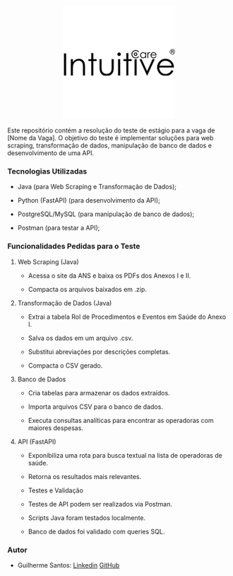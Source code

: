 <p align="center">
  <img src="images/logo.png" alt="IntuitiveCare">
</p>

Este repositório contém a resolução do teste de estágio para a vaga de [Nome da Vaga]. O objetivo do teste é implementar soluções para web scraping, transformação de dados, manipulação de banco de dados e desenvolvimento de uma API.

### Tecnologias Utilizadas

- Java (para Web Scraping e Transformação de Dados);

- Python (FastAPI) (para desenvolvimento da API);

- PostgreSQL/MySQL (para manipulação de banco de dados);

- Postman (para testar a API);

### Funcionalidades Pedidas para o Teste

1. Web Scraping (Java)

    - Acessa o site da ANS e baixa os PDFs dos Anexos I e II.

    - Compacta os arquivos baixados em .zip.

2. Transformação de Dados (Java)

    - Extrai a tabela Rol de Procedimentos e Eventos em Saúde do Anexo I.

    - Salva os dados em um arquivo .csv.

    - Substitui abreviações por descrições completas.

    - Compacta o CSV gerado.

3. Banco de Dados

    - Cria tabelas para armazenar os dados extraídos.

    - Importa arquivos CSV para o banco de dados.

    - Executa consultas analíticas para encontrar as operadoras com maiores despesas.

4. API (FastAPI)

    - Exponibiliza uma rota para busca textual na lista de operadoras de saúde.

    - Retorna os resultados mais relevantes.

    - Testes e Validação

    - Testes de API podem ser realizados via Postman.

    - Scripts Java foram testados localmente.

    - Banco de dados foi validado com queries SQL.

### Autor

- Guilherme Santos:
[Linkedin](https://www.linkedin.com/in/guilhermee-santos/)
[GitHub](https://github.com/GuilhermexL)